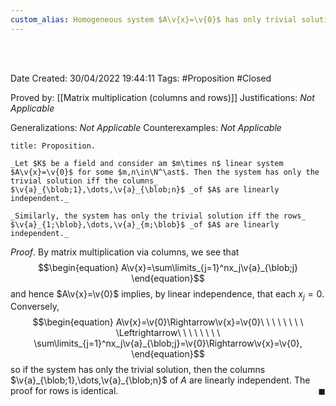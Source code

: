 ```yaml
---
custom_alias: Homogeneous system $A\v{x}=\v{0}$ has only trivial solution $\Leftrightarrow$ columns$\slash$rows of $A$ are linearly independent
---
```


<br />
<br />

Date Created: 30/04/2022 19:44:11
Tags: #Proposition #Closed

Proved by: [[Matrix multiplication (columns and rows)]]
Justifications: _Not Applicable_

Generalizations: _Not Applicable_
Counterexamples: _Not Applicable_

``` ad-Proposition
title: Proposition.

_Let $K$ be a field and consider am $m\times n$ linear system $A\v{x}=\v{0}$ for some $m,n\in\N^\ast$. Then the system has only the trivial solution iff the columns_ $\v{a}_{\blob;1},\dots,\v{a}_{\blob;n}$ _of $A$ are linearly independent._

_Similarly, the system has only the trivial solution iff the rows_ $\v{a}_{1;\blob},\dots,\v{a}_{m;\blob}$ _of $A$ are linearly independent._

```

_Proof_. By matrix multiplication via columns, we see that
$$\begin{equation}
    A\v{x}=\sum\limits_{j=1}^nx_j\v{a}_{\blob;j}
\end{equation}$$
and hence $A\v{x}=\v{0}$ implies, by linear independence, that each $x_j=0$. Conversely,
$$\begin{equation}
    A\v{x}=\v{0}\Rightarrow\v{x}=\v{0}\ \ \ \ \ \ \ \ \Leftrightarrow\ \ \ \ \ \ \ \ \sum\limits_{j=1}^nx_j\v{a}_{\blob;j}=\v{0}\Rightarrow\v{x}=\v{0},
\end{equation}$$
so if the system has only the trivial solution, then the columns $\v{a}_{\blob;1},\dots,\v{a}_{\blob;n}$ of $A$ are linearly independent. The proof for rows is identical.<span style="float:right;">$\blacksquare$</span>
